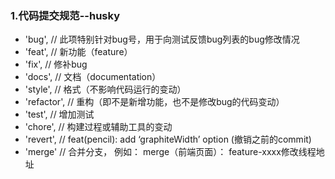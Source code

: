 ### 1.代码提交规范--husky
- 'bug', // 此项特别针对bug号，用于向测试反馈bug列表的bug修改情况
- 'feat', // 新功能（feature）
- 'fix', // 修补bug
- 'docs', // 文档（documentation）
- 'style', // 格式（不影响代码运行的变动）
- 'refactor', // 重构（即不是新增功能，也不是修改bug的代码变动）
- 'test', // 增加测试
- 'chore', // 构建过程或辅助工具的变动
- 'revert', // feat(pencil): add ‘graphiteWidth’ option (撤销之前的commit)
- 'merge' // 合并分支， 例如： merge（前端页面）： feature-xxxx修改线程地址



